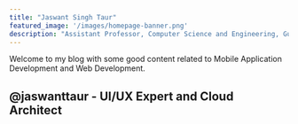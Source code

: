 ```yaml
---
title: "Jaswant Singh Taur"
featured_image: '/images/homepage-banner.png'
description: "Assistant Professor, Computer Science and Engineering, Guru Nanak Dev Engineering College, Ludhiana"
---
```

Welcome to my blog with some good content related to Mobile Application Development and Web Development.
## @jaswanttaur - UI/UX Expert and Cloud Architect
